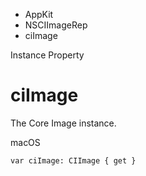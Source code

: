 

- AppKit
- NSCIImageRep
-  ciImage 

Instance Property

# ciImage

The Core Image instance.

macOS

``` source
var ciImage: CIImage { get }
```

